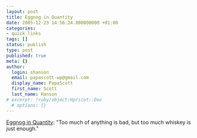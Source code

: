 ```yaml
---
layout: post
title: Eggnog in Quantity
date: 2005-12-23 14:56:24.000000000 +01:00
categories:
- quick links
tags: []
status: publish
type: post
published: true
meta: {}
author:
  login: shanson
  email: papascott-wp@gmail.com
  display_name: PapaScott
  first_name: Scott
  last_name: Hanson
# excerpt: !ruby/object:Hpricot::Doc
  # options: {}
---
```

<p><a href="http://www.salon.com/mwt/time/1997/12/02time2.html" title="Salon | Time for one thing: All eggnogged up and nowhere to go">Eggnog in Quantity</a>: "Too much of anything is bad, but too much whiskey is just enough."</p>
